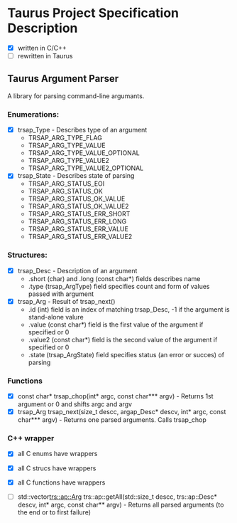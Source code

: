 # Taurus Project Specification Description

 - [x] written in C/C++
 - [ ] rewritten in Taurus

## Taurus Argument Parser

A library for parsing command-line argumants.

### Enumerations:
 - [x] trsap_Type - Describes type of an argument
    - TRSAP_ARG_TYPE_FLAG
	- TRSAP_ARG_TYPE_VALUE
	- TRSAP_ARG_TYPE_VALUE_OPTIONAL
	- TRSAP_ARG_TYPE_VALUE2
	- TRSAP_ARG_TYPE_VALUE2_OPTIONAL
 - [x] trsap_State - Describes state of parsing
    - TRSAP_ARG_STATUS_EOI
    - TRSAP_ARG_STATUS_OK
	- TRSAP_ARG_STATUS_OK_VALUE
	- TRSAP_ARG_STATUS_OK_VALUE2
    - TRSAP_ARG_STATUS_ERR_SHORT
    - TRSAP_ARG_STATUS_ERR_LONG
	- TRSAP_ARG_STATUS_ERR_VALUE
	- TRSAP_ARG_STATUS_ERR_VALUE2

### Structures:
 - [x] trsap_Desc - Description of an argument 
    - .short (char) and .long (const char*) fields describes name
    - .type (trsap_ArgType) field specifies count and form of values passed with argument
 - [x] trsap_Arg - Result of trsap_next()
    - .id (int) field is an index of matching trsap_Desc, -1 if the argument is stand-alone valure
    - .value (const char*) field is the first value of the argument if specified or 0
    - .value2 (const char*) field is the second value of the argument if specified or 0
    - .state (trsap_ArgState) field specifies status (an error or succes) of parsing

### Functions
 - [x] const char* trsap_chop(int* argc, const char*** argv) - Returns 1st argument or 0 and shifts argc and argv
 - [x] trsap_Arg trsap_next(size_t descc, argap_Desc* descv, int* argc, const char*** argv) - Returns one parsed arguments. Calls trsap_chop

### C++ wrapper
 - [x] all C enums have wrappers
 - [x] all C strucs have wrappers
 - [x] all C functions have wrappers
 - [ ] std::vector<trs::ap::Arg> trs::ap::getAll(std::size_t descc, trs::ap::Desc* descv, int* argc, const char** argv) - Returns all parsed arguments (to the end or to first failure)

